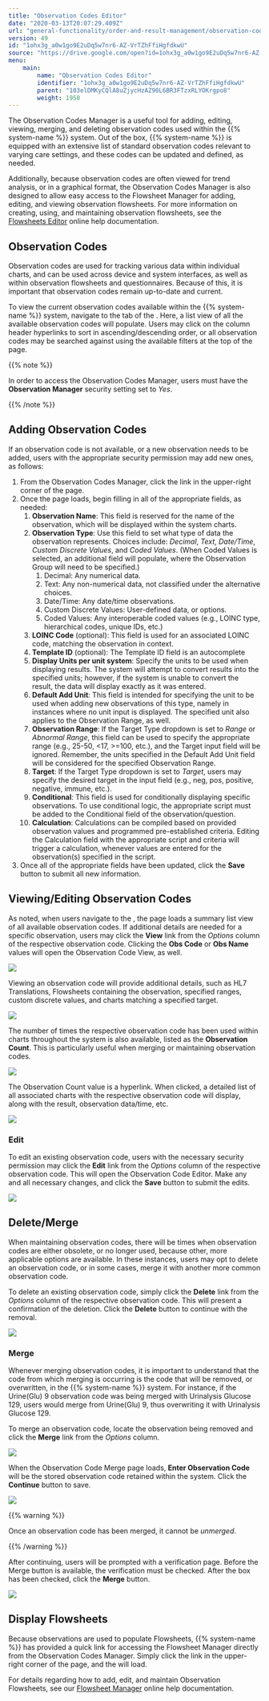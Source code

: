 ```yaml
---
title: "Observation Codes Editor"
date: "2020-03-13T20:07:29.409Z"
url: "general-functionality/order-and-result-management/observation-codes-editor.html"
version: 49
id: "1ohx3g_a0w1go9E2uDq5w7nr6-AZ-VrTZhFfiHgfdkwU"
source: "https://drive.google.com/open?id=1ohx3g_a0w1go9E2uDq5w7nr6-AZ-VrTZhFfiHgfdkwU"
menu:
    main:
        name: "Observation Codes Editor"
        identifier: "1ohx3g_a0w1go9E2uDq5w7nr6-AZ-VrTZhFfiHgfdkwU"
        parent: "103elDMKyCQlA8uZjycHzAZ90L6BR3FTzxRLYOKrgpo8"
        weight: 1950
---
```

The Observation Codes Manager is a useful tool for adding, editing, viewing, merging, and deleting observation codes used within the {{% system-name %}} system. Out of the box, {{% system-name %}} is equipped with an extensive list of standard observation codes relevant to varying care settings, and these codes can be updated and defined, as needed.



Additionally, because observation codes are often viewed for trend analysis, or in a graphical format, the Observation Codes Manager is also designed to allow easy access to the Flowsheet Manager for adding, editing, and viewing observation flowsheets. For more information on creating, using, and maintaining observation flowsheets, see the [Flowsheets Editor](flowsheets-editor.html) online help documentation.

## Observation Codes

Observation codes are used for tracking various data within individual charts, and can be used across device and system interfaces, as well as within observation flowsheets and questionnaires. Because of this, it is important that observation codes remain up-to-date and current.

To view the current observation codes available within the {{% system-name %}} system, navigate to the tab of the . Here, a list view of all the available observation codes will populate. Users may click on the column header hyperlinks to sort in ascending/descending order, or all observation codes may be searched against using the available filters at the top of the page.

{{% note %}}

In order to access the Observation Codes Manager, users must have the **Observation Manager** security setting set to *Yes*.

{{% /note %}}


## Adding Observation Codes

If an observation code is not available, or a new observation needs to be added, users with the appropriate security permission may add new ones, as follows:

1. From the Observation Codes Manager, click the link in the upper-right corner of the page.
2. Once the page loads, begin filling in all of the appropriate fields, as needed:
    1. <strong>Observation Name</strong>: This field is reserved for the name of the observation, which will be displayed within the system charts.
    2. <strong>Observation Type</strong>: Use this field to set what type of data the observation represents. Choices include: <em>Decimal</em>, <em>Text</em>, <em>Date/Time</em>, <em>Custom Discrete Values</em>, and <em>Coded Values</em>. (When Coded Values is selected, an additional field will populate, where the Observation Group will need to be specified.)
        1. Decimal: Any numerical data.
        2. Text: Any non-numerical data, not classified under the alternative choices.
        3. Date/Time: Any date/time observations.
        4. Custom Discrete Values: User-defined data, or options.
        5. Coded Values: Any interoperable coded values (e.g., LOINC type, hierarchical codes, unique IDs, etc.)
    3. <strong>LOINC Code</strong> (optional): This field is used for an associated LOINC code, matching the observation in context.
    4. <strong>Template ID</strong> (optional): The Template ID field is an autocomplete
    5. <strong>Display Units per unit system</strong>: Specify the units to be used when displaying results. The system will attempt to convert results into the specified units; however, if the system is unable to convert the result, the data will display exactly as it was entered.
    6. <strong>Default Add Unit</strong>: This field is intended for specifying the unit to be used when adding new observations of this type, namely in instances where no unit input is displayed. The specified unit also applies to the Observation Range, as well.
    7. <strong>Observation Range</strong>: If the Target Type dropdown is set to <em>Range</em> or <em>Abnormal Range</em>, this field can be used to specify the appropriate range (e.g., 25-50, <17, >=100, etc.), and the Target input field will be ignored. Remember, the units specified in the Default Add Unit field will be considered for the specified Observation Range.
    8. <strong>Target</strong>: If the Target Type dropdown is set to <em>Target</em>, users may specify the desired target in the input field (e.g., neg, pos, positive, negative, immune, etc.).
    9. <strong>Conditional</strong>: This field is used for conditionally displaying specific observations. To use conditional logic, the appropriate script must be added to the Conditional field of the observation/question.
    10. <strong>Calculation</strong>: Calculations can be compiled based on provided observation values and programmed pre-established criteria. Editing the Calculation field with the appropriate script and criteria will trigger a calculation, whenever values are entered for the observation(s) specified in the script.
3. Once all of the appropriate fields have been updated, click the <strong>Save</strong> button to submit all new information.



## Viewing/Editing Observation Codes

As noted, when users navigate to the , the page loads a summary list view of all available observation codes. If additional details are needed for a specific observation, users may click the **View** link from the *Options* column of the respective observation code. Clicking the **Obs Code** or **Obs Name** values will open the Observation Code View, as well.



![](observation-codes-editor.images/image1.png)



Viewing an observation code will provide additional details, such as HL7 Translations, Flowsheets containing the observation, specified ranges, custom discrete values, and charts matching a specified target.



![](observation-codes-editor.images/image2.png)



The number of times the respective observation code has been used within charts throughout the system is also available, listed as the **Observation Count**. This is particularly useful when merging or maintaining observation codes.



![](observation-codes-editor.images/image3.png)



The Observation Count value is a hyperlink. When clicked, a detailed list of all associated charts with the respective observation code will display, along with the result, observation data/time, etc.



![](observation-codes-editor.images/image4.png)



### Edit

To edit an existing observation code, users with the necessary security permission may click the **Edit** link from the *Options* column of the respective observation code. This will open the Observation Code Editor. Make any and all necessary changes, and click the **Save** button to submit the edits.



![](observation-codes-editor.images/image5.png)





## Delete/Merge

When maintaining observation codes, there will be times when observation codes are either obsolete, or no longer used, because other, more applicable options are available. In these instances, users may opt to delete an observation code, or in some cases, merge it with another more common observation code.



To delete an existing observation code, simply click the **Delete** link from the *Options* column of the respective observation code. This will present a confirmation of the deletion. Click the **Delete** button to continue with the removal.



![](observation-codes-editor.images/image6.png)

### Merge

Whenever merging observation codes, it is important to understand that the code from which merging is occurring is the code that will be removed, or overwritten, in the {{% system-name %}} system. For instance, if the Urine(Glu) 9 observation code was being merged with Urinalysis Glucose 129, users would merge from Urine(Glu) 9, thus overwriting it with Urinalysis Glucose 129.



To merge an observation code, locate the observation being removed and click the **Merge** link from the *Options* column.



![](observation-codes-editor.images/image7.png)



When the Observation Code Merge page loads, **Enter Observation Code** will be the stored observation code retained within the system. Click the **Continue** button to save.



![](observation-codes-editor.images/image8.png)





{{% warning %}}

Once an observation code has been merged, it cannot be *unmerged*.

{{% /warning %}}


After continuing, users will be prompted with a verification page. Before the Merge button is available, the verification must be checked. After the box has been checked, click the **Merge** button.



![](observation-codes-editor.images/image9.png)



## Display Flowsheets

Because observations are used to populate Flowsheets, {{% system-name %}} has provided a quick link for accessing the Flowsheet Manager directly from the Observation Codes Manager. Simply click the link in the upper-right corner of the page, and the will load.

For details regarding how to add, edit, and maintain Observation Flowsheets, see our [Flowsheet Manager](https://confluence.mieweb.com/display/DOCS10/Flowsheets+Manager) online help documentation.

